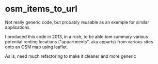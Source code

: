 # osm_items_to_url
Not really generic code, but probably reusable as an exemple for similar applications.

I produced this code in 2013, in a rush, to be able tom summary various potential renting locations ("appartments", aka apparts) from various sites onto an OSM map using leaflet.

As is, need much refactoring to make it cleaner and more generic
